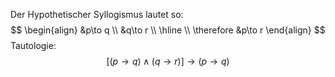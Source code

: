 Der Hypothetischer Syllogismus lautet so:
$$
\begin{align}
&p\to q \\
&q\to r \\
\hline \\
\therefore &p\to r
\end{align}
$$
Tautologie:
$$
[(p\to q)\land (q\to r)]\to(p\to q)
$$
